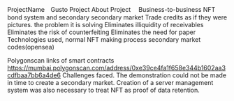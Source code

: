 ProjectName　Gusto Project
About Project　
Business-to-business NFT bond system and secondary secondary market
Trade credits as if they were pictures.
the problem it is solving
Eliminates illiquidity of receivables
Eliminates the risk of counterfeiting
Eliminates the need for paper
 Technologies used,
 normal NFT making process
 secondary market codes(opensea)
 
 Polygonscan links of smart contracts
 https://mumbai.polygonscan.com/address/0xe39ce4fa1f658e344b1602aa3cdfbaa7bb6a4de6
 Challenges faced.
 The demonstration could not be made in time to create a secondary market.
Creation of a server management system was also necessary to treat NFT as proof of data retention.
